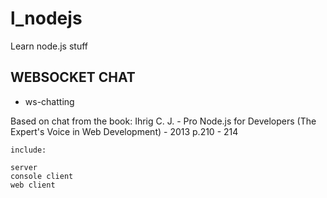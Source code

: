 l_nodejs
========

Learn node.js stuff

## WEBSOCKET CHAT
  - ws-chatting

Based on chat from the book:
Ihrig C. J. - Pro Node.js for Developers (The Expert's Voice in Web Development) - 2013 p.210 - 214 

    include:

    server
    console client
    web client
